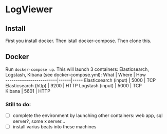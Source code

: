 # LogViewer
## Install
First you install docker. Then istall docker-compose. Then clone this.
## Docker
Run `docker-compose up`. This will launch 3 containers: Elasticsearch, Logstash, Kibana (see docker-compose.yml):
 What                    | Where | How  
-------------------------|------|-----
 Elasticsearch (input)   | 5000  | TCP  
 Elasticsearch (http)    | 9200  | HTTP 
 Logstash (input)        | 5000  | TCP  
 Kibana                  | 5601  | HTTP 

### Still to do:
- [ ] complete the environment by launching other containers: web app, sql server?, some x server...
- [ ] install varius beats into these machines 
